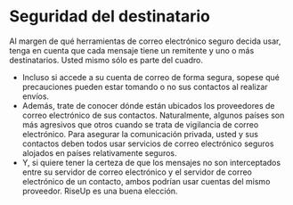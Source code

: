 [Title]: # (Seguridad del destinatario)
[Difficulty]: # (Principiante)
[Order]: # (0)

# Seguridad del destinatario

Al margen de qué herramientas de correo electrónico seguro decida usar, tenga en cuenta que cada mensaje tiene un remitente y uno o más destinatarios. Usted mismo sólo es parte del cuadro.

*   Incluso si accede a su cuenta de correo de forma segura, sopese qué precauciones pueden estar tomando o no sus contactos al realizar envíos.
*   Además, trate de conocer dónde están ubicados los proveedores de correo electrónico de sus contactos. Naturalmente, algunos países son más agresivos que otros cuando se trata de vigilancia de correo electrónico. Para asegurar la comunicación privada, usted y sus contactos deben todos usar servicios de correo electrónico seguros alojados en países relativamente seguros.
*   Y, si quiere tener la certeza de que los mensajes no son interceptados entre su servidor de correo electrónico y el servidor de correo electrónico de un contacto, ambos podrían usar cuentas del mismo proveedor. RiseUp es una buena elección.